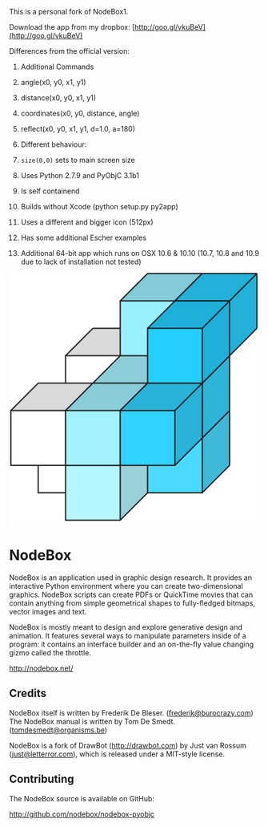 This is a personal fork of NodeBox1.

Download the app from my dropbox: [http://goo.gl/vkuBeV](http://goo.gl/vkuBeV)


Differences from the official version:

1. Additional Commands
  1.  angle(x0, y0, x1, y1)
  1.  distance(x0, y0, x1, y1)
  1.  coordinates(x0, y0, distance, angle)
  1.  reflect(x0, y0, x1, y1, d=1.0, a=180)

1. Different behaviour:
  1.  `size(0,0)`  sets to main screen size

1.  Uses Python 2.7.9 and PyObjC 3.1b1

1.  Is self containend

1.  Builds without Xcode (python setup.py py2app)

1.  Uses a different and bigger icon (512px)

1.  Has some additional Escher examples

1.  Additional 64-bit app which runs on OSX 10.6 & 10.10 (10.7, 10.8 and 10.9 due to lack of installation not tested)

![Image](art/nodeboxlogo_big.png?raw=true)


NodeBox
=======
NodeBox is an application used in graphic design research. It provides
an interactive Python environment where you can create two-dimensional
graphics. NodeBox scripts can create PDFs or QuickTime movies that can 
contain anything from simple geometrical shapes to fully-fledged bitmaps,
vector images and text.

NodeBox is mostly meant to design and explore generative design and
animation. It features several ways to manipulate parameters inside 
of a program: it contains an interface builder and an on-the-fly value 
changing gizmo called the throttle.

  http://nodebox.net/

Credits
-------
NodeBox itself is written by Frederik De Bleser. (frederik@burocrazy.com)
The NodeBox manual is written by Tom De Smedt. (tomdesmedt@organisms.be)

NodeBox is a fork of DrawBot (http://drawbot.com) by Just van Rossum (just@letterror.com),
which is released under a MIT-style license.

Contributing
------------
The NodeBox source is available on GitHub:

  http://github.com/nodebox/nodebox-pyobjc
